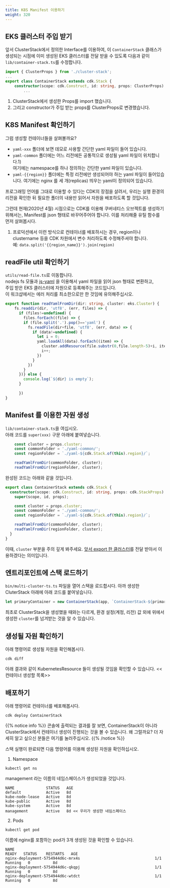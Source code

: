 ```yaml
---
title: K8S Manifest 이용하기
weight: 320
---
```


## EKS 클러스터 주입 받기
앞서 ClusterStack에서 정의한 Interface를 이용하여, 이 `ContainerStack` 클래스가 생성되는 시점에 이미 생성된 EKS 클러스터를 전달 받을 수 있도록 다음과 같이 `lib/container-stack.ts`를 수정합니다.

```typescript
import { ClusterProps } from './cluster-stack';
...
export class ContainerStack extends cdk.Stack {
    constructor(scope: cdk.Construct, id: string, props: ClusterProps) {
        ...
```
1. ClusterStack에서 생성한 Props를 import 했습니다.
2. 그리고 constructor가 주입 받는 props를 ClusterProps로 변경했습니다.


## K8S Manifest 확인하기
그럼 생성할 컨테이너들을 살펴볼까요?
* `yaml-xxx` 폴더에 보면 데모로 사용할 간단한 yaml 파일이 들어 있습니다. 
* `yaml-common` 폴더에는 어느 리전에든 공통적으로 생성될 yaml 파일이 위치합니다.1)  
  여기에는 namespace를 하나 정의하는 간단한 yaml 파일이 있습니다.
* `yaml-{{region}}` 폴더에는 특정 리전에만 생성되어야 하는 yaml 파일이 들어있습니다.
  여기에는 nginx 를 세 개(replicas) 띄우는 yaml이 정의되어 있습니다.


프로그래밍 언어를 그대로 이용할 수 있다는 CDK의 장점을 살려서, 우리는 실행 환경의 리전을 확인한 뒤 필요한 폴더의 내용만 읽어서 자원을 배포하도록 할 것입니다.

그런데 현재(2020년 4월) 시점으로는 CDK를 이용해 쿠버네티스 오브젝트를 생성하기 위해서는, Manifest를 json 형태로 바꾸어주어야 합니다. 이를 처리해줄 유틸 함수를 먼저 살펴봅시다.

1) 프로덕션에서 이런 방식으로 컨테이너를 배포하시는 경우, region이나 clustername 등을 CDK 차원에서 변수 처리하도록 수정해주셔야 합니다.  
예: `data.split('{{region_name}}').join(region)`


## readFile util 확인하기
`utils/read-file.ts`로 이동합니다.  
nodejs fs 모듈과 [js-yaml](https://www.npmjs.com/package/js-yaml) 을 이용해서 yaml 파일을 읽어 json 형태로 변환하고,  
주입 받은 EKS 클러스터에 자원으로 등록해주는 코드입니다.  
이 워크샵에서는 에러 처리를 최소한으로만 한 것임에 유의해주십시오.

```typescript
export function readYamlFromDir(dir: string, cluster: eks.Cluster) {
    fs.readdir(dir, 'utf8', (err, files) => {
      if (files!=undefined) {
        files.forEach((file) => {
        if (file.split('.').pop()=='yaml') {
          fs.readFile(dir+file, 'utf8', (err, data) => {
            if (data!=undefined) {
              let i = 0;
              yaml.loadAll(data).forEach((item) => {
                cluster.addResource(file.substr(0,file.length-5)+i, item);
                i++;
              })
            }
          })
        }
      })} else {
        console.log(`${dir} is empty`);
      }
        
      })
}
```

## Manifest 를 이용한 자원 생성
`lib/container-stack.ts`을 여십시오.  
아래 코드를 `super(xxx)` 구문 아래에 붙여넣습니다.

```typescript
    const cluster = props.cluster;
    const commonFolder = './yaml-common/';
    const regionFolder = `./yaml-${cdk.Stack.of(this).region}/`;

    readYamlFromDir(commonFolder, cluster);
    readYamlFromDir(regionFolder, cluster);
```

완성된 코드는 아래와 같을 것입니다.
```typescript
export class ContainerStack extends cdk.Stack {
  constructor(scope: cdk.Construct, id: string, props: cdk.StackProps) {
    super(scope, id, props);

    const cluster = props.cluster;
    const commonFolder = './yaml-common/';
    const regionFolder = `./yaml-${cdk.Stack.of(this).region}/`;

    readYamlFromDir(commonFolder, cluster);
    readYamlFromDir(regionFolder, cluster);
  }
}
```
이때, `cluster` 부분을 주의 깊게 봐주세요. [앞서 export 한 클러스터](content/40-deploy-clusters/200-cluster/220-prop.ko.md)를 전달 받아서 이용하겠다는 의미입니다.


## 엔트리포인트에 스택 로드하기
`bin/multi-cluster-ts.ts` 파일을 열어 스택을 로드합시다.
아까 생성한 CluterStack 아래에 아래 코드를 붙여넣습니다.

```typescript
let primaryContainer = new ContainerStack(app, `ContainerStack-${primaryRegion.region}`, {env: primaryRegion, cluster: primaryCluster.cluster });

```
최초로 ClusterStack을 생성했을 때와는 다르게, 환경 설정(계정, 리전) 값 외에 위에서 생성한 `cluster`를 넘겨받는 것을 알 수 있습니다.


## 생성될 자원 확인하기
아래 명령어로 생성될 자원을 확인해봅시다.
```
cdk diff
```

아래 결과와 같이 KubernetesResource 들이 생성될 것임을 확인할 수 있습니다.
<<컨테이너 생성할 목록>>


## 배포하기
아래 명령어로 컨테이너를 배포해봅시다.
```
cdk deploy ContainerStack
```
{{% notice info %}}
콘솔에 출력되는 결과를 잘 보면, ContainerStack이 아니라 ClusterStack에서 컨테이너 생성이 진행되는 것을 볼 수 있습니다.
왜 그럴까요? 더 자세히 알고 싶으신 분들은 여기를 눌러주십시오.
{{% /notice %}}

스택 실행이 완료되면 다음 명령어를 이용해 생성된 자원을 확인하십시오.
1. Namespace
```
kubectl get ns
```
management 라는 이름의 네임스페이스가 생성되었을 것입니다.
```
NAME              STATUS   AGE
default           Active   8d
kube-node-lease   Active   8d
kube-public       Active   8d
kube-system       Active   8d
management        Active   8d << 우리가 생성한 네임스페이스
```

2. Pods
```
kubectl get pod
```
이름에 nginx를 포함하는 pod가 3개 생성된 것을 확인할 수 있습니다.
```
NAME                                                              READY   STATUS    RESTARTS   AGE
nginx-deployment-5754944d6c-mrx4s                                 1/1     Running   0          8d
nginx-deployment-5754944d6c-qkqpj                                 1/1     Running   0          8d
nginx-deployment-5754944d6c-wtdct                                 1/1     Running   0          8d
```